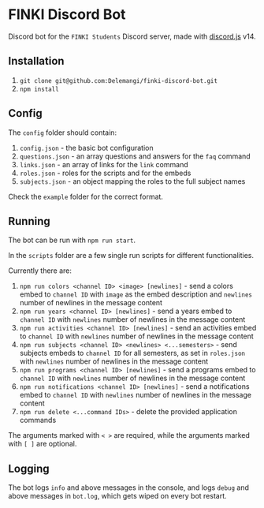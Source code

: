 # FINKI Discord Bot

Discord bot for the `FINKI Students` Discord server, made with [discord.js](https://github.com/discordjs/discord.js) v14.

## Installation

1. `git clone git@github.com:Delemangi/finki-discord-bot.git`
2. `npm install`

## Config

The `config` folder should contain:

1. `config.json` - the basic bot configuration
2. `questions.json` - an array questions and answers for the `faq` command
3. `links.json` - an array of links for the `link` command
4. `roles.json` - roles for the scripts and for the embeds
5. `subjects.json` - an object mapping the roles to the full subject names

Check the `example` folder for the correct format.

## Running

The bot can be run with `npm run start`.

In the `scripts` folder are a few single run scripts for different functionalities.

Currently there are:

1. `npm run colors <channel ID> <image> [newlines]` - send a colors embed to `channel ID` with `image` as the embed description and `newlines` number of newlines in the message content
2. `npm run years <channel ID> [newlines]` - send a years embed to `channel ID` with `newlines` number of newlines in the message content
3. `npm run activities <channel ID> [newlines]` - send an activities embed to `channel ID`  with `newlines` number of newlines in the message content  
4. `npm run subjects <channel ID> <newlines> <...semesters>` - send subjects embeds to `channel ID` for all semesters, as set in `roles.json` with `newlines` number of newlines in the message content
5. `npm run programs <channel ID> [newlines]` - send a programs embed to `channel ID` with `newlines` number of newlines in the message content
6. `npm run notifications <channel ID> [newlines]` - send a notifications embed to `channel ID` with `newlines` number of newlines in the message content
7. `npm run delete <...command IDs>` - delete the provided application commands

The arguments marked with `< >` are required, while the arguments marked with `[ ]` are optional.

## Logging

The bot logs `info` and above messages in the console, and logs `debug` and above messages in `bot.log`, which gets wiped on every bot restart.
